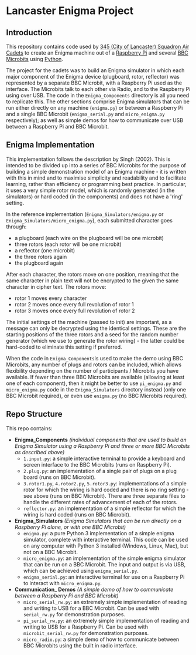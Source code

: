 # Lancaster Enigma Project

## Introduction

This repository contains code used by [345 (City of Lancaster) Squadron Air Cadets](https://lancasteraircadets.co.uk/) to create an Enigma machine out of a [Raspberry Pi](https://www.raspberrypi.org/) and several [BBC Microbits](https://www.bbc.co.uk/programmes/articles/4hVG2Br1W1LKCmw8nSm9WnQ/the-bbc-micro-bit) using [Python](https://www.python.org/). 

The project for the cadets was to build an Enigma simulator in which each major component of the Enigma device (plugboard, rotor, reflector) was represented by a separate BBC Microbit, with a Raspberry Pi used as the interface. The Microbits talk to each other via Radio, and to the Raspberry Pi using over USB. The code in the `Enigma_Components` directory is all you need to replicate this. The other sections comprise Enigma simulators that can be run either directly on any machine (`enigma.py`) or between a Raspberry Pi and a single BBC Microbit (`enigma_serial.py` and `micro_enigma.py` respectively); as well as simple demos for how to communicate over USB between a Raspberry Pi and BBC Microbit.

## Enigma Implementation

This implementation follows the description by Singh (2002). This is intended to be divided up into a series of BBC Microbits for the purpose of building a simple demonstration model of an Enigma machine - it is written with this in mind and to maximise simplicity and readability and to facilitate learning, rather than efficiency or programming best practice. In particular, it uses a very simple rotor model, which is randomly generated (in the simulators) or hard coded (in the components) and does not have a 'ring' setting.

In the reference implementation (`Enigma_Simulators/enigma.py` or `Enigma_Simulators/micro_enigma.py`), each submitted character goes through:
 - a plugboard (each wire on the plugboard will be one microbit)
 - three rotors (each rotor will be one microbit)
 - a reflector (one microbit)
 - the three rotors again
 - the plugboard again

After each character, the rotors move on one position, meaning that the same character in plain text will not be encrypted to the given the same character in cipher text. The rotors move:

 - rotor 1 moves every character
 - rotor 2 moves once every full revolution of rotor 1
 - rotor 3 moves once every full revolution of rotor 2

The initial settings of the machine (passed to init) are important, as a message can only be decrypted using the identical settings. These are the starting positions of the three rotors and a seed for the random number generator (which we use to generate the rotor wiring) - the latter could be hard-coded to eliminate this setting if preferred.

When the code in `Enigma_Components`is used to make the demo using BBC Microbits, any number of plugs and rotors can be included, which allows flexibility depending on the number of participants / Microbits you have available. If fewer than three BBC Microbits are available (allowing at least one of each component), then it might be better to use `pi_enigma.py` and `micro_enigma.py` code in the `Enigma_Simulators` directory instead (only one BBC Microbit required), or even use `enigma.py` (no BBC Microbits required).

## Repo Structure

This repo contains:

* **Enigma_Components** *(individual components that are used to build an Enigma Simulator using a Raspberry Pi and three or more BBC Microbits as described above)*
  * `1.input.py`: a simple interactive terminal to provide a keyboard and screen interface to the BBC Microbits (runs on Raspberry Pi).
  * `2.plug.py`: an implementation of a single pair of plugs on a plug board (runs on BBC Microbit).
  * `3.rotor1.py`, `4.rotor2.py`, `5.rotor3.py`: implementations of a simple rotor for which the wiring is hard coded and there is no ring setting - see above (runs on BBC Microbit). There are three separate files to handle the different rates of advancement of each of the rotors.
  * `reflector.py`: an implementation of a simple reflector for which the wiring is hard coded  (runs on BBC Microbit).
* **Enigma_Simulators** *(Enigma Simulators that can be run directly on a Raspberry Pi alone, or with one BBC Microbit)*
  * `enigma.py`: a pure Python 3 implementation of a simple enigma simulator, complete with interactive terminal. This code can be used on any computer with Python 3 installed (Windows, Linux, Mac), but not on a BBC Microbit.
  * `micro_enigma.py`: an implementation of the simple enigma simulator that can be run on a BBC Microbit. The input and output is via USB, which can be achieved using `enigma_serial.py`.
  * `enigma_serial.py`: an interactive terminal for use on a Raspberry Pi to interact with `micro_enigma.py`.
* **Communication_ Demos** *(A simple demo of how to communicate between a Raspberry Pi and BBC Microbit)*
  * `micro_serial_rw.py`: an extremely simple implementation of reading and writing to USB for a BBC Microbit. Can be used with `serial_rw.py` for demonstration purposes.
  * `pi_serial_rw.py`: an extremely simple implementation of reading and writing to USB for a Raspberry Pi. Can be used with `microbit_serial_rw.py` for demonstration purposes.
  * `micro_radio.py`: a simple demo of how to communicate between BBC Microbits using the built in radio interface.